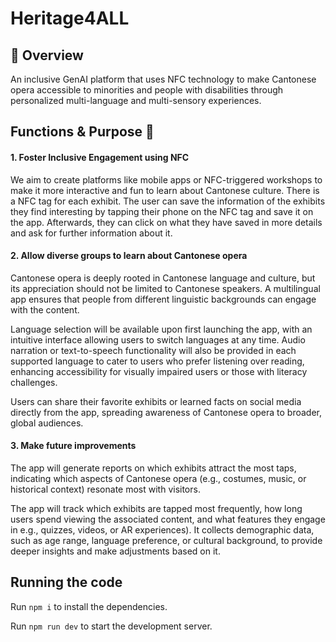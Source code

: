   # Heritage4ALL
  ## 🎯 Overview
  An inclusive GenAI platform that uses NFC technology to make Cantonese opera accessible to minorities and people with disabilities through personalized multi-language and multi-sensory experiences.

  ## Functions & Purpose 💫
  #### 1. Foster Inclusive Engagement using NFC
  We aim to create platforms like mobile apps or NFC-triggered workshops to make it more interactive and fun to learn about Cantonese culture. There is a NFC tag for each exhibit. The user can save the information of the exhibits they find interesting by tapping their phone on the NFC tag and save it on the app. Afterwards, they can click on what they have saved in more details and ask for further information about it. 
  #### 2. Allow diverse groups to learn about Cantonese opera 
Cantonese opera is deeply rooted in Cantonese language and culture, but its appreciation should not be limited to Cantonese speakers. A multilingual app ensures that people from different linguistic backgrounds can engage with the content.

Language selection will be available upon first launching the app, with an intuitive interface allowing users to switch languages at any time. Audio narration or text-to-speech functionality will also be provided in each supported language to cater to users who prefer listening over reading, enhancing accessibility for visually impaired users or those with literacy challenges. 

Users can share their favorite exhibits or learned facts on social media directly from the app, spreading awareness of Cantonese opera to broader, global audiences.
#### 3. Make future improvements
The app will generate reports on which exhibits attract the most taps, indicating which aspects of Cantonese opera (e.g., costumes, music, or historical context) resonate most with visitors.

The app will track which exhibits are tapped most frequently, how long users spend viewing the associated content, and what features they engage in e.g., quizzes, videos, or AR experiences). It collects demographic data, such as age range, language preference, or cultural background, to provide deeper insights and make adjustments based on it. 

  
  ## Running the code

  Run `npm i` to install the dependencies.

  Run `npm run dev` to start the development server.
  
